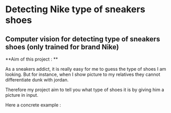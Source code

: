 # Detecting Nike type of sneakers shoes

Computer vision for detecting type of sneakers shoes (only trained for brand Nike)
---
**Aim of this project : **

As a sneakers addict, it is really easy for me to guess the type of shoes I am looking.
But for instance, when I show picture to my relatives they cannot differentiate dunk with jordan.
  
Therefore my project aim to tell you what type of shoes it is by giving him  a picture in input.

Here a concrete example :  




